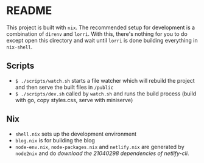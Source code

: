 # README

This project is built with `nix`. The recommended setup for development is a combination of `direnv` and `lorri`. With this, there's nothing for you to do except open this directory and wait until `lorri` is done building everything in `nix-shell`.

## Scripts

- `$ ./scripts/watch.sh` starts a file watcher which will rebuild the project and then serve the built files in `/public`
- `$ ./scripts/dev.sh` called by `watch.sh` and runs the build process (build with go, copy styles.css, serve with miniserve)

## Nix

- `shell.nix` sets up the development environment
- `blog.nix` is for building the blog
- `node-env.nix`, `node-packages.nix` and `netlify.nix` are generated by `node2nix` and do *download the 21040298 dependencies of netlify-cli*.
